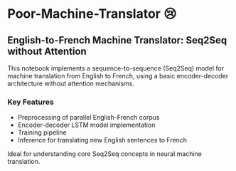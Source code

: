 # Poor-Machine-Translator 😢

## English-to-French Machine Translator: Seq2Seq without Attention

This notebook implements a sequence-to-sequence (Seq2Seq) model for machine translation from English to French, using a basic encoder-decoder architecture without attention mechanisms.

### Key Features

- Preprocessing of parallel English-French corpus
- Encoder-decoder LSTM model implementation
- Training pipeline
- Inference for translating new English sentences to French

Ideal for understanding core Seq2Seq concepts in neural machine translation.
